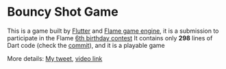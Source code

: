 # Bouncy Shot Game

This is a game built by [Flutter](https://flutter.dev/) and [Flame game engine](https://flame-engine.org/), it is a submission to participate in the Flame [6th birthday contest](https://twitter.com/spydon/status/1716107321846210656)
It contains only **298** lines of Dart code (check the [commit](https://github.com/imaNNeo/bouncy_shot_game/commit/7831ab5d8c7f48e2fb3f177f81b63efc4375fbc2)), and it is a playable game

More details: [My tweet](https://twitter.com/imaN__NeO/status/1718386149947818019), [video link](https://youtu.be/BAe8tsT_Dms)
